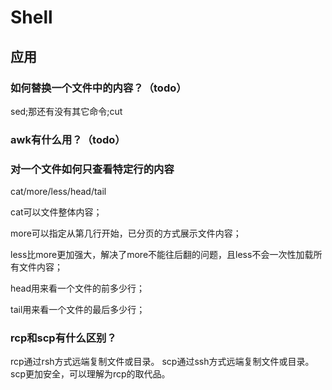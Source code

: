 # Shell

## 应用

### 如何替换一个文件中的内容？（todo）

sed;那还有没有其它命令;cut

### awk有什么用？（todo）

### 对一个文件如何只查看特定行的内容

cat/more/less/head/tail

cat可以文件整体内容；

more可以指定从第几行开始，已分页的方式展示文件内容；

less比more更加强大，解决了more不能往后翻的问题，且less不会一次性加载所有文件内容；

head用来看一个文件的前多少行；

tail用来看一个文件的最后多少行；







### rcp和scp有什么区别？

rcp通过rsh方式远端复制文件或目录。
scp通过ssh方式远端复制文件或目录。scp更加安全，可以理解为rcp的取代品。

